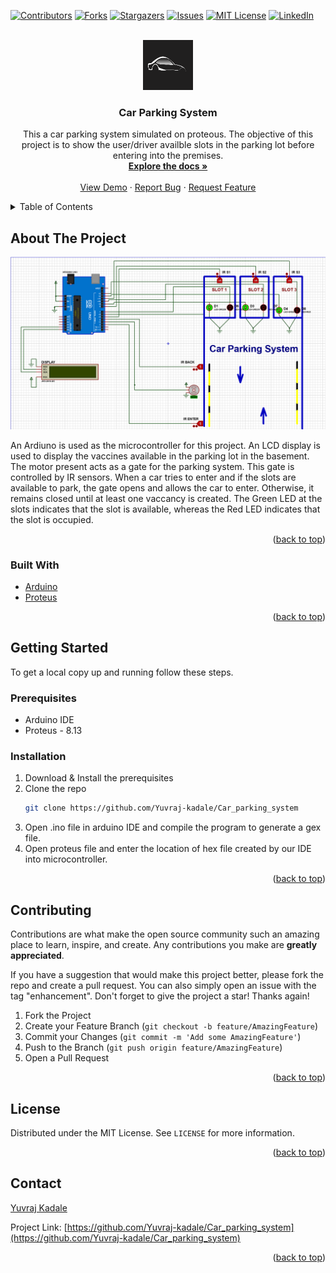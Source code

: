 <div id="top"></div>

[![Contributors][contributors-shield]][contributors-url]
[![Forks][forks-shield]][forks-url]
[![Stargazers][stars-shield]][stars-url]
[![Issues][issues-shield]][issues-url]
[![MIT License][license-shield]][license-url]
[![LinkedIn][linkedin-shield]][linkedin-url]


<!-- PROJECT LOGO -->
<br />
<div align="center">
  <a href="https://github.com/Yuvraj-kadale/Car_parking_system">
    <img src="images/logo.png" alt="Logo" width="80" height="80">
  </a>

<h3 align="center">Car Parking System</h3>

  <p align="center">
    This a car parking system simulated on proteous. The objective of this project is to show the user/driver availble slots in the parking lot before entering into the premises.
    <br />
    <a href="https://github.com/Yuvraj-kadale/Car_parking_system"><strong>Explore the docs »</strong></a>
    <br />
    <br />
    <a href="https://github.com/Yuvraj-kadale/Car_parking_system">View Demo</a>
    ·
    <a href="https://github.com/Yuvraj-kadale/Car_parking_system">Report Bug</a>
    ·
    <a href="https://github.com/Yuvraj-kadale/Car_parking_system">Request Feature</a>
  </p>
</div>



<!-- TABLE OF CONTENTS -->
<details>
  <summary>Table of Contents</summary>
  <ol>
    <li>
      <a href="#about-the-project">About The Project</a>
      <ul>
        <li><a href="#built-with">Built With</a></li>
      </ul>
    </li>
    <li>
      <a href="#getting-started">Getting Started</a>
      <ul>
        <li><a href="#prerequisites">Prerequisites</a></li>
        <li><a href="#installation">Installation</a></li>
      </ul>
    </li>
   
    <li><a href="#contributing">Contributing</a></li>
    <li><a href="#license">License</a></li>
    <li><a href="#contact">Contact</a></li>
   
  </ol>
</details>



<!-- ABOUT THE PROJECT -->
## About The Project

[![Car Parking Screen Shot][product-screenshot]](https://github.com/Yuvraj-kadale/Car_parking_system")
<!--
Here's a blank template to get started: To avoid retyping too much info. Do a search and replace with your text editor for the following: `Yuvraj-kadale`, `Car_parking_system`, `twitter_handle`, `yuvraj-kadale`, `email_client`, `email`, `project_title`, `project_description`
-->
An Ardiuno is used as the microcontroller for this project. An LCD display is used to display the vaccines available in the parking lot in the basement. The motor present acts as a gate for the parking system. This gate is controlled by IR sensors. When a car tries to enter and if the slots are available to park, the gate opens and allows the car to enter. Otherwise, it remains closed until at least one vaccancy is created. The Green LED at the slots indicates that the slot is available, whereas the Red LED indicates that the slot is occupied. 
<p align="right">(<a href="#top">back to top</a>)</p>



### Built With

* [Arduino](https://www.arduino.cc/)
* [Proteus](https://www.labcenter.com/)

<p align="right">(<a href="#top">back to top</a>)</p>



<!-- GETTING STARTED -->
## Getting Started

To get a local copy up and running follow these steps.

### Prerequisites

* Arduino IDE
* Proteus - 8.13

### Installation

1. Download & Install the prerequisites
2. Clone the repo
   ```sh
   git clone https://github.com/Yuvraj-kadale/Car_parking_system
   ```
3. Open .ino file in arduino IDE and compile the program to generate a gex file.
4. Open proteus file and enter the location of hex file created by our IDE into microcontroller.

<p align="right">(<a href="#top">back to top</a>)</p>

<!-- CONTRIBUTING -->
## Contributing

Contributions are what make the open source community such an amazing place to learn, inspire, and create. Any contributions you make are **greatly appreciated**.

If you have a suggestion that would make this project better, please fork the repo and create a pull request. You can also simply open an issue with the tag "enhancement".
Don't forget to give the project a star! Thanks again!

1. Fork the Project
2. Create your Feature Branch (`git checkout -b feature/AmazingFeature`)
3. Commit your Changes (`git commit -m 'Add some AmazingFeature'`)
4. Push to the Branch (`git push origin feature/AmazingFeature`)
5. Open a Pull Request

<p align="right">(<a href="#top">back to top</a>)</p>



<!-- LICENSE -->
## License

Distributed under the MIT License. See `LICENSE` for more information.

<p align="right">(<a href="#top">back to top</a>)</p>



<!-- CONTACT -->
## Contact

[Yuvraj Kadale](https://yuvraj-kadale.github.io/  )

Project Link: [https://github.com/Yuvraj-kadale/Car_parking_system](https://github.com/Yuvraj-kadale/Car_parking_system)

<p align="right">(<a href="#top">back to top</a>)</p>




<!-- MARKDOWN LINKS & IMAGES -->
<!-- https://www.markdownguide.org/basic-syntax/#reference-style-links -->
[contributors-shield]: https://img.shields.io/github/contributors/Yuvraj-kadale/Car_parking_system.svg?style=for-the-badge
[contributors-url]: https://github.com/Yuvraj-kadale/Car_parking_system/graphs/contributors
[forks-shield]: https://img.shields.io/github/forks/Yuvraj-kadale/Car_parking_system.svg?style=for-the-badge
[forks-url]: https://github.com/Yuvraj-kadale/Car_parking_system/network/members
[stars-shield]: https://img.shields.io/github/stars/Yuvraj-kadale/Car_parking_system.svg?style=for-the-badge
[stars-url]: https://github.com/Yuvraj-kadale/Car_parking_system/stargazers
[issues-shield]: https://img.shields.io/github/issues/Yuvraj-kadale/Car_parking_system.svg?style=for-the-badge
[issues-url]: https://github.com/Yuvraj-kadale/Car_parking_system/issues
[license-shield]: https://img.shields.io/github/license/Yuvraj-kadale/Car_parking_system.svg?style=for-the-badge
[license-url]: https://github.com/Yuvraj-kadale/Car_parking_system/blob/master/LICENSE.txt
[linkedin-shield]: https://img.shields.io/badge/-LinkedIn-black.svg?style=for-the-badge&logo=linkedin&colorB=555
[linkedin-url]: https://linkedin.com/in/yuvraj-kadale
[product-screenshot]: images/screenshot.png

